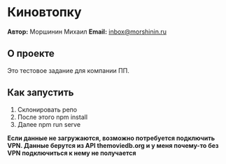 # Киновтопку

__Автор:__ Моршинин Михаил
__Email:__ inbox@morshinin.ru

## О проекте

Это тестовое задание для компании ПП.

## Как запустить

1. Склонировать репо
2. После этого npm install
3. Далее npm run serve

**Если данные не загружаются, возможно потребуется подключить
VPN. Данные берутся из API themoviedb.org и у меня почему-то
без VPN подключиться к нему не получается** 